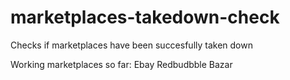 # marketplaces-takedown-check
Checks if marketplaces have been succesfully taken down

Working marketplaces so far:
Ebay
Redbudbble
Bazar
